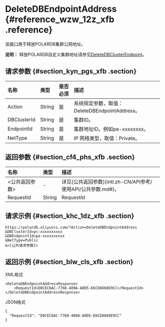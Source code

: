 # DeleteDBEndpointAddress {#reference_wzw_12z_xfb .reference}

该接口用于释放POLARDB集群公网地址。

**说明：** 释放POLARDB自定义集群地址请参见[DeleteDBClusterEndpoint](intl.zh-CN/API参考/访问地址/DeleteDBClusterEndpoint.md#)。

## 请求参数 {#section_kyn_pgs_xfb .section}

|名称|类型|是否必须|描述|
|:-|:-|:---|:-|
|Action|String|是|系统规定参数，取值：DeleteDBEndpointAddress。|
|DBClusterId|String|是|集群ID。|
|EndpointId|String|是|集群地址ID。例如pe-xxxxxxxx。|
|NetType|String|是|IP 网络类型，取值：Private。|

## 返回参数 {#section_cf4_phs_xfb .section}

|名称|类型|描述|
|:-|:-|:-|
|<公共返回参数\>|-|详见[公共返回参数](intl.zh-CN/API参考/ 使用API/公共参数.md#)。|
|RequestId|String|RequestId|

## 请求示例 {#section_khc_1dz_xfb .section}

``` {#codeblock_j28_loq_21j}
https://polardb.aliyuncs.com/?Action=DeleteDBEndpointAddress
&DBClusterId=pc-xxxxxxxxxx
&DBEndpointId=pe-xxxxxxxxxx
&NetType=Public
&<[公共请求参数]>
```

## 返回示例 {#section_blw_cls_xfb .section}

XML格式

``` {#codeblock_jiq_fcc_3jr}
<DeleteDBEndpointAddressResponse>  
    <RequestId>D0CEC6AC-7760-409A-A0D5-E6CD8660E9CC</RequestId>
</DeleteDBEndpointAddressResponse>
```

JSON格式

``` {#codeblock_9bj_7n2_5lf}
{
  "RequestId": "D0CEC6AC-7760-409A-A0D5-E6CD8660E9CC"
}
```

